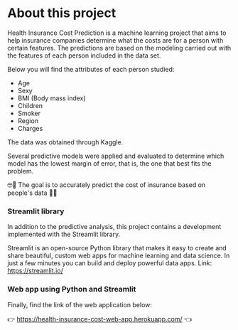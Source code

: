 # About this project 

Health Insurance Cost Prediction is a machine learning project that aims to help insurance companies determine what the costs are for a person with certain features. The predictions are based on the modeling carried out with the features of each person included in the data set. 

Below you will find the attributes of each person studied:
- Age
- Sexy
- BMI (Body mass index)
- Children
- Smoker
- Region
- Charges

The data was obtained through Kaggle.

Several predictive models were applied and evaluated to determine which model has the lowest margin of error, that is, the one that best fits the problem.

🤓🦾 The goal is to accurately predict the cost of insurance based on people's data 🦾🤓

### Streamlit library

In addition to the predictive analysis, this project contains a development implemented with the Streamlit library.

Streamlit is an open-source Python library that makes it easy to create and share beautiful, custom web apps for machine learning and data science. In just a few minutes you can build and deploy powerful data apps.
Link: https://streamlit.io/

### Web app using Python and Streamlit
Finally, find the link of the web application below:

👉 https://health-insurance-cost-web-app.herokuapp.com/ 👈
